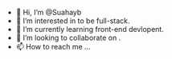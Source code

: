 - 👋 Hi, I’m @Suahayb
- 👀 I’m interested in to be full-stack.
- 🌱 I’m currently learning front-end devlopent.
- 💞️ I’m looking to collaborate on .
- 📫 How to reach me ...

<!---
Suahayb/Suahayb is a ✨ special ✨ repository because its `README.md` (this file) appears on your GitHub profile.
You can click the Preview link to take a look at your changes.
--->
